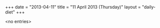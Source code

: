 +++
date = "2013-04-11"
title = "11 April 2013 (Thursday)"
layout = "daily-diet"
+++

<p>&lt;no entries&gt;</p>
